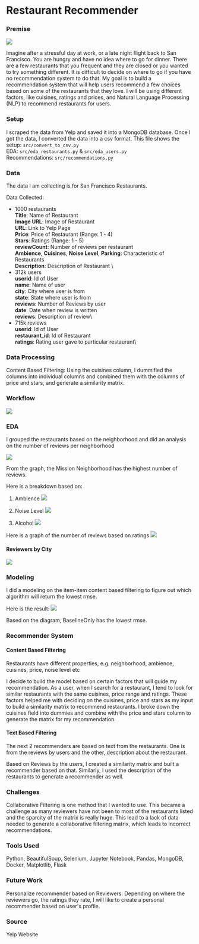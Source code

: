 # Restaurant Recommender

### Premise

![](images/restaurant.jpg)

Imagine after a stressful day at work, or a late night flight back to San Francisco. You are hungry and have no idea where to go for dinner. There are a few restaurants that you frequent and they are closed or you wanted to try something different. It is difficult to decide on where to go if you have no recommendation system to do that. My goal is to build a recommendation system that will help users recommend a few choices based on some of the restaurants that they love. I will be using different factors, like cuisines, ratings and prices, and Natural Language Processing (NLP) to recommend restaurants for users.

### Setup
I scraped the data from Yelp and saved it into a MongoDB database. Once I got the data, I converted the data into a csv format. 
This file shows the setup: `src/convert_to_csv.py` \
EDA: `src/eda_restaurants.py` & `src/eda_users.py` \
Recommendations: `src/recommendations.py`

### Data
The data I am collecting is for San Francisco Restaurants.

Data Collected:
- 1000 restaurants\
  **Title**: Name of Restaurant \
  **Image URL**: Image of Restaurant \
  **URL**: Link to Yelp Page \
  **Price**: Price of Restaurant (Range: 1 - 4) \
  **Stars**: Ratings (Range: 1 - 5) \
  **reviewCount**: Number of reviews per restaurant \
  **Ambience**, **Cuisines**, **Noise Level**, **Parking**: Characteristic of Restaurants \
  **Description**: Description of Restaurant \
- 312k users\
  **userid**: Id of User\
  **name**: Name of user\
  **city**: City where user is from\
  **state**: State where user is from\
  **reviews**: Number of Reviews by user\
  **date**: Date when review is written\
  **reviews**: Description of review\
- 715k reviews\
  **userid**: Id of User\
  **restaurant_id**: Id of Restaurant\
  **ratings**: Rating user gave to particular restaurant\

### Data Processing
Content Based Filtering: Using the cuisines column, I dummified the columns into individual columns and combined them with the columns of price and stars, and generate a similarity matrix.

### Workflow

![](images/workflow.png)

### EDA
I grouped the restaurants based on the neighborhood and did an analysis on the number of reviews per neighborhood

![](images/popularity_neighborhood.png)

From the graph, the Mission Neighborhood has the highest number of reviews.

Here is a breakdown based on:

1. Ambience
![](images/ambience_popularity.png)

2. Noise Level
![](images/noise_popularity.png)

3. Alcohol
![](images/alcohol_popularity.png)

Here is a graph of the number of reviews based on ratings
![](images/restaurants_ratings.png)

#### Reviewers by City
![](images/city_reviewers.png)

### Modeling
I did a modeling on the item-item content based filtering to figure out which algorithm will return the lowest rmse.

Here is the result:
![](images/modeling.png)

Based on the diagram, BaselineOnly has the lowest rmse.

### Recommender System

#### Content Based Filtering
Restaurants have different properties, e.g. neighborhood, ambience, cuisines, price, noise level etc

I decide to build the model based on certain factors that will guide my recommendation. As a user, when I search for a restaurant, I tend to look for similar restaurants with the same cuisines, price range and ratings. These factors helped me with deciding on the cuisines, price and stars as my input to build a similarity matrix to recommend restaurants. I broke down the cuisines field into dummies and combine with the price and stars column to generate the matrix for my recommendation.

#### Text Based Filtering
The next 2 recommenders are based on text from the restaurants. One is from the reviews by users and the other, description about the restaurant.

Based on Reviews by the users, I created a similarity matrix and built a recommender based on that. Similarly, I used the description of the restaurants to generate a recommender as well.

### Challenges
Collaborative Filtering is one method that I wanted to use. This became a challenge as many reviewers have not been to most of the restaurants listed and the sparcity of the matrix is really huge. This lead to a lack of data needed to generate a collaborative filtering matrix, which leads to incorrect recommendations.

### Tools Used
Python, BeautifulSoup, Selenium, Jupyter Notebook, Pandas, MongoDB, Docker, Matplotlib, Flask

### Future Work
Personalize recommender based on Reviewers. Depending on where the reviewers go, the ratings they rate, I will like to create a personal recommender based on user's profile.

### Source
Yelp Website

